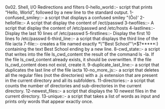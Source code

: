 0x02. Shell, I/O Redirections and filters
0-hello_world::- script that prints “Hello, World”, followed by a new line to the standard output.
1-confused_smiley::- a script that displays a confused smiley "(Ôo)'
2-hellofile::- A script that display the content of /ect/passwd
3-twofiles::- A script that display the content of /etc/passwd and /etc/hosts
4-lastlines::- Display the last 10 lines of /etc/passwd
5-firstlines::- Display the first 10 lines fo /etc/passwd
6-third_line::-  a script that displays the third line of the file iacta
7-file::-  creates a file named exactly \*\\'"Best School"\'\\*$\?\*\*\*\*\*:) containing the text Best School ending by a new line.
8-cwd_state::- a script that writes into the file ls_cwd_content the result of the command ls -la. If the file ls_cwd_content already exists, it should be overwritten. If the file ls_cwd_content does not exist, create it.
9-duplicate_last_line::- a script that duplicates the last line of the file iacta
10-no_more_js::- a script that deletes all the regular files (not the directories) with a .js extension that are present in the current directory and all its subfolders.
11-directories::- a script that counts the number of directories and sub-directories in the current directory.
12-newest_files::-  a script that displays the 10 newest files in the current directory.
13-unique::- a script that takes a list of words as input and prints only words that appear exactly once.

